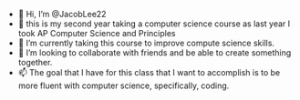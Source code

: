 - 👋 Hi, I’m @JacobLee22
- 👀 this is my second year taking a computer science course as last year I took AP Computer Science and Principles
- 🌱 I’m currently taking this course to improve compute science skills.
- 💞️ I’m looking to collaborate with friends and be able to create something together.
- 📫 The goal that I have for this class that I want to accomplish is to be more fluent with computer science, specifically, coding. 

<!---
JacobLee22/JacobLee22 is a ✨ special ✨ repository because its `README.md` (this file) appears on your GitHub profile.
You can click the Preview link to take a look at your changes.
--->
